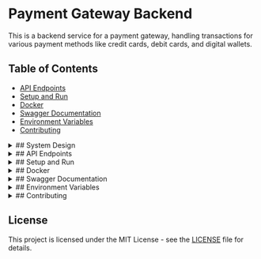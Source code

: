 # Payment Gateway Backend

This is a backend service for a payment gateway, handling transactions for various payment methods like credit cards, debit cards, and digital wallets.

## Table of Contents

<!--
-   [System Design](#system-design)
-   [Architecture](#architecture)
-   [Database Schema](#database-schema) -->

-   [API Endpoints](#api-endpoints)
-   [Setup and Run](#setup-and-run)
-   [Docker](#docker)
-   [Swagger Documentation](#swagger-documentation)
-   [Environment Variables](#environment-variables)
-   [Contributing](#contributing)

<details>
  <!-- <summary>## System Design</summary> -->
 
  
  <!-- ### Architecture

The architecture is designed to be scalable and secure, with components for handling different types of transactions, including creating, processing, and refunding payments. -->

<!--
### High-Level Architecture Diagram

![High-Level Architecture](path_to_architecture_diagram.png)

### Database Schema

![Database Schema](path_to_database_schema.png)

### API Design

The API supports CRUD operations related to payments, including creating, processing, retrieving payment status, and handling refunds.

### Data Flow and Interaction

![Data Flow Diagram](path_to_data_flow_diagram.png) -->
 <summary>## System Design</summary>

### Security Measures

-   **Data Encryption**: Sensitive data is encrypted both in transit and at rest.
-   **Authentication and Authorization**: JWT is used for authentication and authorization.
-   **Logging**: Morgan with rotate-file-stream is used for logging.
</details>

<details>
  <summary>## API Endpoints</summary>
  
  ### User Endpoints

-   `POST /api/auth/register`: Register a new user.
-   `POST /api/auth/login`: Login a user.

### Transaction Endpoints

-   `POST /api/transactions`: Create a new transaction.
-   `GET /api/transactions/:id`: Retrieve a transaction by ID.
-   `POST /api/transactions/:id/process`: Process a transaction.
-   `POST /api/transactions/:id/refund`: Refund a transaction.
</details>

<details>
  <summary>## Setup and Run</summary>
  
  ### Prerequisites

-   Node.js (v16 or higher)
-   MongoDB
-   Docker (optional, for containerization)

### Installation

1. Clone the repository:

    ```bash
    git clone https://github.com/Sayyadsulthan/Payment-Gateway-Backend-.git
    cd payment-gateway
    ```

2. Install dependencies:

    ```bash
    npm install
    ```

3. Set up environment variables:

    - Create a `.env` file in the root directory.
    - Add the following environment variables:
        ```
        MONGO_URI=your_mongodb_uri
        JWT_SECRET=your_jwt_secret
        RAZORPAY_KEY_ID=your_razorpay_key_id
        RAZORPAY_KEY_SECRET=your_razorpay_key_secret
        ```

4. Start the application:
`bash
     npm start
     `
  </details>

<details>
  <summary>## Docker</summary>
  
  ### Building and Running with Docker

1. Build the Docker image:

    ```bash
    docker build -t payment-gateway .
    ```

2. Run the Docker container:
`bash
     docker run -p 8000:8000 payment-gateway
     `
  </details>

<details>
  <summary>## Swagger Documentation</summary>
  
  API documentation is available via Swagger at `/api-docs`.

-   Access the documentation at: `http://localhost:8000/api-docs`
</details>

<details>
  <summary>## Environment Variables</summary>
  
  - `MONGO_URI`: MongoDB connection string.
  - `JWT_SECRET`: Secret key for JWT.
  - `RAZORPAY_KEY_ID`: Razorpay key ID.
  - `RAZORPAY_KEY_SECRET`: Razorpay key secret.
</details>

<details>
  <summary>## Contributing</summary>
  
  1. Fork the repository.
  2. Create a new branch (`git checkout -b feature-branch`).
  3. Make your changes.
  4. Commit your changes (`git commit -m 'Add some feature'`).
  5. Push to the branch (`git push origin feature-branch`).
  6. Create a new Pull Request.
</details>

## License

This project is licensed under the MIT License - see the [LICENSE](LICENSE) file for details.
